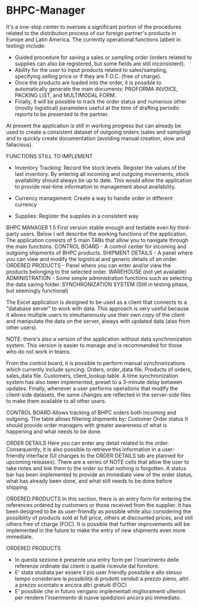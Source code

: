 # BHPC-Manager
It's a one-stop center to oversee a significant portion of the procedures related to the distribution process of our foreign partner's products in Europe and Latin America.
The currently operational functions (albeit in testing) include:
- Guided procedure for saving a sales or sampling order (orders related to supplies can also be registered, but some fields are still inconsistent).
- Ability for the user to input products related to sales/sampling, specifying selling price or if they are F.O.C. (free of charge).
- Once the products are loaded into the order, it is possible to automatically generate the main documents: PROFORMA INVOICE, PACKING LIST, and MULTIMODAL FORM.
- Finally, it will be possible to track the order status and numerous other (mostly logistical) parameters useful at the time of drafting periodic reports to be presented to the partner.

At present the application is still in working progress but can already be used to create a consistent dataset of outgoing orders (sales and sampling) and to quickly create documentation (avoiding manual creation, slow and fallacious).

FUNCTIONS STILL TO IMPLEMENT
- Inventory Tracking: Record the stock levels. Register the values of the last inventory. By entering all incoming and outgoing movements, stock availability should always be up to date. This would allow the application to provide real-time information to management about availability.

- Currency management: Create a way to handle order in different currency

- Supplies: Register the supplies in a consistent way


BHPC MANAGER 1.5
First version stable enough and testable even by third-party users. Below I will describe the working functions of the application.
The application consists of 5 main TABs that allow you to navigate through the main functions.
CONTROL BOARD - A control center for incoming and outgoing shipments of BHPC products.
SHIPMENT DETAILS - A panel where you can view and modify the logistical and generic details of an order.
ORDERED PRODUCTS - Panel where you can enter and/or view the products belonging to the selected order.
WAREHOUSE (not yet available)
ADMINISTRATION - Some simple administration functions such as selecting the data saving folder.
SYNCHRONIZATION SYSTEM (Still in testing phase, but seemingly functional)

The Excel application is designed to be used as a client that connects to a "database server" to work with data. This approach is very useful because it allows multiple users to simultaneously use their own copy of the client and manipulate the data on the server, always with updated data (also from other users).

NOTE: there's also a version of the application without data synchronization system. This version is easier to manage and is recommended for those who do not work in teams.

From the control board, it is possible to perform manual synchronizations which currently include syncing:
Orders, order_data file.
Products of orders, sales_data file.
Customers, client_lookup table.
A time synchronization system has also been implemented, preset to a 3-minute delay between updates.
Finally, whenever a user performs operations that modify the client-side datasets, the same changes are reflected in the server-side files to make them available to all other users.

CONTROL BOARD
Allows tracking of BHPC orders both incoming and outgoing.
The table allows filtering shipments by:
Customer
Order status
It should provide order managers with greater awareness of what is happening and what needs to be done.

ORDER DETAILS
Here you can enter any detail related to the order.
Consequently, it is also possible to retrieve this information in a user-friendly interface (UI changes to the ORDER DETAILS tab are planned for upcoming releases).
There are a series of NOTE cells that allow the user to take notes and link them to the order so that nothing is forgotten.
A status bar has been implemented to provide an immediate view of the order status, what has already been done, and what still needs to be done before shipping.

ORDERED PRODUCTS
In this section, there is an entry form for entering the references ordered by customers or those received from the supplier.
It has been designed to be as user-friendly as possible while also considering the possibility of products sold at full price, others at discounted prices, and still others free of charge (FOC).
It is possible that further improvements will be implemented in the future to make the entry of new shipments even more immediate.

ORDERED PRODUCTS
- In questa sezione è presente una entry form per l'inserimento delle referenze ordinate dai clienti o quelle ricevute dal fornitore.
- E' stata studiata per essere il più user friendly possibile e allo stesso tempo considerare la possibilità di prodotti venduti a prezzo pieno, altri a prezzo scontato e ancora altri gratuiti (FOC)
- E' possibile che in futuro vengano implementati miglioramenti ulteriori per rendere l'inserimento di nuove spedizioni ancora più immediato.
